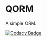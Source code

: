 # QORM
A simple ORM.

[![Codacy Badge](https://app.codacy.com/project/badge/Grade/881ceef367c04e4b87779410e7e2a3a3)](https://www.codacy.com/manual/me_192/QORM?utm_source=github.com&amp;utm_medium=referral&amp;utm_content=Azoraqua/QORM&amp;utm_campaign=Badge_Grade)
